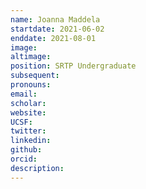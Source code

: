 ```yaml
---
name: Joanna Maddela
startdate: 2021-06-02
enddate: 2021-08-01
image:
altimage:
position: SRTP Undergraduate
subsequent:
pronouns:
email:
scholar:
website:
UCSF:
twitter:
linkedin:
github:
orcid:
description:
---
```

